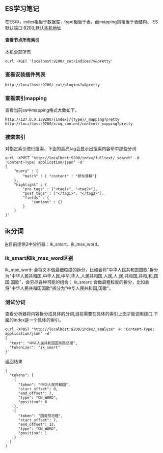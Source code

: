 ## ES学习笔记
在ES中，index相当于数据库，type相当于表，而mapping则相当于表结构。
ES默认端口:9200,默认[本机地址](http://localhost:9200)

#### 查看节点所有索引
[本机全部所有](http://localhost:9200/_cat/indices?v&pretty)
````
curl -XGET 'localhost:9200/_cat/indices?v&pretty'
````

### 查看安装插件列表
````
http://localhost:9200/_cat/plugins?v&pretty
````

### 查看索引mapping
查看当前es中mapping格式大致如下。
````
http://127.0.0.1:9200/{index}/{type}/_mapping?pretty
http://localhost:9200/xzxq_content/content/_mapping?pretty
````

### 搜索索引
对指定索引进行搜索，下面的高亮tag会显示出搜索内容命中那些分词
````
curl -XPOST "http://localhost:9200/index/fulltext/_search" -H 'Content-Type: application/json' -d'
{
	"query" : {
		"match" : { "content" : "轿车漂移"}
	},
	"highlight" : {
        "pre_tags" : ["<tag1>", "<tag2>"],
        "post_tags" : ["</tag1>", "</tag2>"],
        "fields" : {
            "content" : {}
        }
    }
}'
````
## ik分词
[ik](https://github.com/medcl/elasticsearch-analysis-ik)目前提供2中分析器：ik_smart，ik_max_word。
### ik_smart和ik_max_word区别
ik_max_word: 会将文本做最细粒度的拆分，比如会将"中华人民共和国国歌"拆分为"中华人民共和国,中华人民,中华,华人,人民共和国,人民,人,民,共和国,共和,和,国国,国歌"，会穷尽各种可能的组合；
ik_smart: 会做最粗粒度的拆分，比如会将"中华人民共和国国歌"拆分为"中华人民共和国,国歌"。

### 测试分词
查看分析器将内容拆分成具体的分词,目前需要在具体的索引上面才能调用接口,下面的index是一个具体的索引。
````
curl -XPOST "http://localhost:9200/index/_analyze" -H 'Content-Type: application/json' -d'
{
  "text": "中华人民共和国国务院总理",
  "tokenizer": "ik_smart"
}'
````
返回结果
````
{
  "tokens": [
    {
      "token": "中华人民共和国",
      "start_offset": 0,
      "end_offset": 7,
      "type": "CN_WORD",
      "position": 0
    },
    {
      "token": "国务院总理",
      "start_offset": 7,
      "end_offset": 12,
      "type": "CN_WORD",
      "position": 1
    }
  ]
}
````